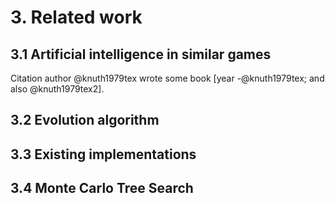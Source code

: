 # 3. Related work

## 3.1 Artificial intelligence in similar games

Citation author @knuth1979tex wrote some book [year -@knuth1979tex; and also @knuth1979tex2].

## 3.2 Evolution algorithm

## 3.3 Existing implementations

## 3.4 Monte Carlo Tree Search